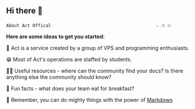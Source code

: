 
## Hi there 👋
`About Act Offical　　　　　　　　　                         ⎯⠀❐⠀⤬`


**Here are some ideas to get you started:**

🌈 Act is a service created by a group of VPS and programming enthusiasts.

😁 Most of Act's operations are staffed by students.

👩‍💻 Useful resources - where can the community find your docs? Is there anything else the community should know?

🍿 Fun facts - what does your team eat for breakfast?

🧙 Remember, you can do mighty things with the power of [Markdown](https://docs.github.com/github/writing-on-github/getting-started-with-writing-and-formatting-on-github/basic-writing-and-formatting-syntax)
